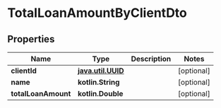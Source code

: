 
# TotalLoanAmountByClientDto

## Properties
| Name | Type | Description | Notes |
| ------------ | ------------- | ------------- | ------------- |
| **clientId** | [**java.util.UUID**](java.util.UUID.md) |  |  [optional] |
| **name** | **kotlin.String** |  |  [optional] |
| **totalLoanAmount** | **kotlin.Double** |  |  [optional] |



